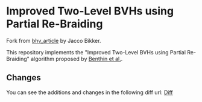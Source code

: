 # Improved Two-Level BVHs using Partial Re-Braiding

Fork from [bhv_article](https://github.com/jbikker/bvh_article) by Jacco Bikker.

This repository implements the "Improved Two-Level BVHs using Partial Re-Braiding" algorithm proposed by [Benthin et al.](https://doi.org/10.1145/3105762.3105776).

## Changes

You can see the additions and changes in the following diff url: [Diff](https://github.com/mattie078/INFOMAGR-2-2024/compare/XXX..XXX)